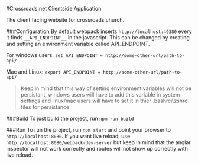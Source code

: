 #Crossroads.net Clientside Application

The client facing website for crossroads church. 

###Configuration
By default webpack inserts `http://localhost:49380` every it finds `__API_ENDPOINT__` in the javascript. This can be changed by creating and setting an environment variable called API_ENDPOINT. 

For windows users:
``` set API_ENDPOINT = http://some-other-url/path-to-api/ ```

Mac and Linux:
``` export API_ENDPOINT = http://some-other-url/path-to-api/ ```

>Keep in mind that this way of setting environment variables will not be persistant, windows users will have to add this variable in system settings and linux/mac users will have to set it in thier .bashrc/.zshrc files for persistance. 

###Build
To just build the project, run `npm run build`

###Run
To run the project, run `npm start` and point your browser to `http://localhost:8080`. If you want live reload, use `http://localhost:8080/webpack-dev-server` but keep in mind that the anglar inspector will not work correctly and routes will not show up correctly with live reload. 

